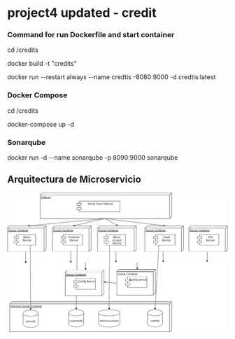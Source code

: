 # project4 updated - credit

### Command for run Dockerfile and start container
cd /credits

docker build -t "credits"

docker run --restart always --name credtis -8080:9000 -d credtis:latest

### Docker Compose
cd /credits

docker-compose up -d

### Sonarqube

docker run -d --name sonarqube -p 8090:9000 sonarqube

## Arquitectura de Microservicio
![Arquitectura](arquitectura.png)